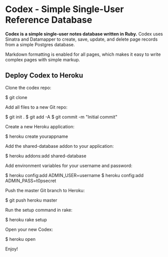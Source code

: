 Codex - Simple Single-User Reference Database
=============================================

**Codex is a simple single-user notes database written in Ruby.** Codex uses Sinatra and Datamapper to create, save, update, and delete page records from a simple Postgres database.

Markdown formatting is enabled for all pages, which makes it easy to write complex pages with simple markup.


Deploy Codex to Heroku
----------------------

Clone the codex repo:

  $ git clone 

Add all files to a new Git repo:

  $ git init .
  $ git add -A
  $ git commit -m "Initial commit"

Create a new Heroku application:

  $ heroku create yourappname

Add the shared-database addon to your application:

  $ heroku addons:add shared-database    

Add environment variables for your username and password:

  $ heroku config:add ADMIN_USER=username
  $ heroku config:add ADMIN_PASS=t0psecret
  
Push the master Git branch to Heroku:

  $ git push heroku master
  
Run the setup command in rake:

  $ heroku rake setup
  
Open your new Codex:

  $ heroku open
  
Enjoy!